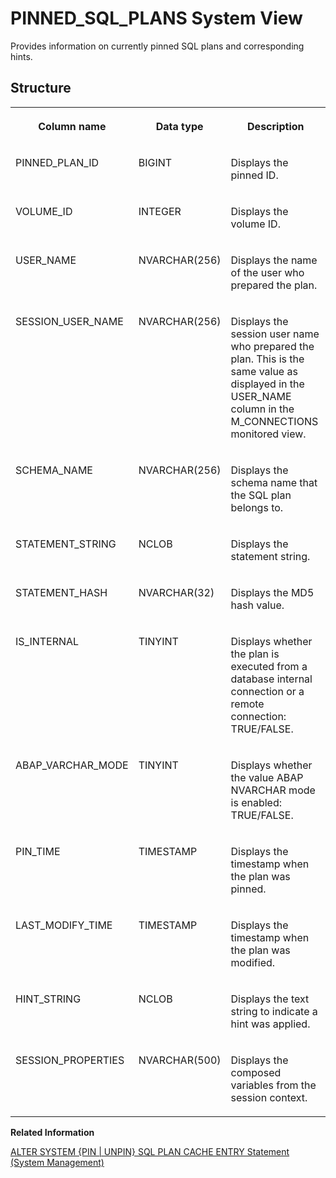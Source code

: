 <!-- loio3a827da524694d00a9d5f66e12935396 -->

# PINNED\_SQL\_PLANS System View

Provides information on currently pinned SQL plans and corresponding hints.



## Structure


<table>
<tr>
<th valign="top">

Column name



</th>
<th valign="top">

Data type



</th>
<th valign="top">

Description



</th>
</tr>
<tr>
<td valign="top">

PINNED\_PLAN\_ID



</td>
<td valign="top">

BIGINT



</td>
<td valign="top">

Displays the pinned ID.



</td>
</tr>
<tr>
<td valign="top">

VOLUME\_ID



</td>
<td valign="top">

INTEGER



</td>
<td valign="top">

Displays the volume ID.



</td>
</tr>
<tr>
<td valign="top">

USER\_NAME



</td>
<td valign="top">

NVARCHAR\(256\)



</td>
<td valign="top">

Displays the name of the user who prepared the plan.



</td>
</tr>
<tr>
<td valign="top">

SESSION\_USER\_NAME



</td>
<td valign="top">

NVARCHAR\(256\)



</td>
<td valign="top">

Displays the session user name who prepared the plan. This is the same value as displayed in the USER\_NAME column in the M\_CONNECTIONS monitored view.



</td>
</tr>
<tr>
<td valign="top">

SCHEMA\_NAME



</td>
<td valign="top">

NVARCHAR\(256\)



</td>
<td valign="top">

Displays the schema name that the SQL plan belongs to.



</td>
</tr>
<tr>
<td valign="top">

STATEMENT\_STRING



</td>
<td valign="top">

NCLOB



</td>
<td valign="top">

Displays the statement string.



</td>
</tr>
<tr>
<td valign="top">

STATEMENT\_HASH



</td>
<td valign="top">

NVARCHAR\(32\)



</td>
<td valign="top">

Displays the MD5 hash value.



</td>
</tr>
<tr>
<td valign="top">

IS\_INTERNAL



</td>
<td valign="top">

TINYINT



</td>
<td valign="top">

Displays whether the plan is executed from a database internal connection or a remote connection: TRUE/FALSE.



</td>
</tr>
<tr>
<td valign="top">

ABAP\_VARCHAR\_MODE



</td>
<td valign="top">

TINYINT



</td>
<td valign="top">

Displays whether the value ABAP NVARCHAR mode is enabled: TRUE/FALSE.



</td>
</tr>
<tr>
<td valign="top">

PIN\_TIME



</td>
<td valign="top">

TIMESTAMP



</td>
<td valign="top">

Displays the timestamp when the plan was pinned.



</td>
</tr>
<tr>
<td valign="top">

LAST\_MODIFY\_TIME



</td>
<td valign="top">

TIMESTAMP



</td>
<td valign="top">

Displays the timestamp when the plan was modified.



</td>
</tr>
<tr>
<td valign="top">

HINT\_STRING



</td>
<td valign="top">

NCLOB



</td>
<td valign="top">

Displays the text string to indicate a hint was applied.



</td>
</tr>
<tr>
<td valign="top">

SESSION\_PROPERTIES



</td>
<td valign="top">

NVARCHAR\(500\)



</td>
<td valign="top">

Displays the composed variables from the session context.



</td>
</tr>
</table>

**Related Information**  


[ALTER SYSTEM \{PIN | UNPIN\} SQL PLAN CACHE ENTRY Statement \(System Management\)](../../010-SQL-Reference/012-SQL-Statements/alter-system-pin-unpin-sql-plan-cache-entry-statement-system-management-68e2f7a.md "Provides a runtime mechanism to bind the target query and hints to the Hint Table to force the compilation of the target query with the hint.")

